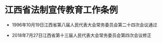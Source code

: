 # 江西省法制宣传教育工作条例

- 1996年10月19日江西省第八届人民代表大会常务委员会第二十四次会议通过

- 2018年7月27日江西省第十三届人民代表大会常务委员会第四次会议修正

<!-- INFO END -->
